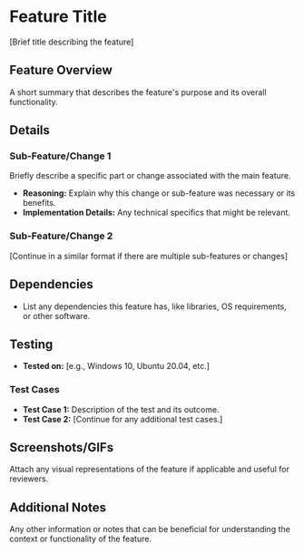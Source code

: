 # Feature Title
[Brief title describing the feature]

## Feature Overview
A short summary that describes the feature's purpose and its overall functionality.

## Details
### Sub-Feature/Change 1
Briefly describe a specific part or change associated with the main feature.

- **Reasoning:** Explain why this change or sub-feature was necessary or its benefits.
- **Implementation Details:** Any technical specifics that might be relevant.

### Sub-Feature/Change 2
[Continue in a similar format if there are multiple sub-features or changes]

## Dependencies
- List any dependencies this feature has, like libraries, OS requirements, or other software.

## Testing
- **Tested on:** [e.g., Windows 10, Ubuntu 20.04, etc.]
### Test Cases
- **Test Case 1:** Description of the test and its outcome.
- **Test Case 2:** [Continue for any additional test cases.]

## Screenshots/GIFs
Attach any visual representations of the feature if applicable and useful for reviewers.

## Additional Notes
Any other information or notes that can be beneficial for understanding the context or functionality of the feature.
